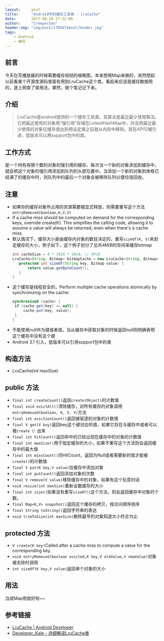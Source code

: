 ```yaml
---
layout:     post
title:      "Android中的缓存工具类 - LruCache"
date:       2017-08-20 17:32:00
author:     "CreeperSan"
header-img: "img/post/170507about/header.jpg"
tags:
    - Android
    - 缓存
---
```


## 前言
今天在写播放器的时候需要缓存视频的缩略图，本来想用Map来做的，突然想起以前看某个开源库源码里面有用到LruCache这个类，看起来应该是缓存数据用的，遂上网查了查用法，果然，做个笔记记下来。

## 介绍
> LruCache是android提供的一个缓存工具类，其算法是最近最少使用算法。它把最近使用的对象用“强引用”存储在LinkedHashMap中，并且把最近最少使用的对象在缓存值达到预设定值之前就从内存中移除。其在API12被引进，低版本可以用support包中的类。

## 工作方式
是一个持有有限个数的对象的强引用的缓存，每次当一个新的对象添加到缓存中，就会把这个对象的强引用添加到队列的头部位置中。当添加一个新的对象到体格已经满了的缓存中时，则队列中的最后一个对象会被移除队列以便垃圾回收。

## 注意
+ 如果你的缓存对象所占用的资源需要被显式释放，则需要重写这个方法`entryRemoved(boolean,K,V,V)`
+ If a cache miss should be computed on demand for the corresponding keys, override create(K). This simplifies the calling code, allowing it to assume a value will always be returned, even when there's a cache miss.
+ 默认情况下，缓存大小是由缓存内对象的数目决定的，重写` sizeOf(K, V) `来划定缓存的大小，例子如下，这个例子划分了总共4MiB的空间来缓存bitmap
	```JAVA
   int cacheSize = 4 * 1024 * 1024; // 4MiB
   LruCache<String, Bitmap> bitmapCache = new LruCache<String, Bitmap>(cacheSize) {
       protected int sizeOf(String key, Bitmap value) {
           return value.getByteCount();
       }
   }
    ```
+ 这个缓存是线程安全的，Perform multiple cache operations atomically by synchronizing on the cache:
	```JAVA
    synchronized (cache) {
     if (cache.get(key) == null) {
         cache.put(key, value);
     }
   }
    ```
+ 不能使用null作为键或者值，当从缓存中获取对象的时候返回null则明确表明这个缓存中没有这个键
+ Android 3.1 引入，低版本可以引用support包中的类

## 构造方法
+ LruCache(int maxSize)

## public 方法
+ `final int createCount()`返回`create(Object)`的计数值
+ `final void evictAll()`清除缓存，对所有缓存的对象调用` entryRemoved(boolean, K, V, V)`方法
+ `final int evictionCount()`返回被驱逐的对象的计数值
+ `final V get(V key)`返回key这个键对应的值，如果它存在与缓存中或者可以被`create（）`出来
+ `final int hitCount()`返回命中的已经出现在缓存中的对象的计数值
+ `final int maxSize()`用于指定缓存的大小，如果不重写这个方法则会返回缓存中的最大值
+ `final int missCount()`同HitCount，返回为Null或者需要新的值才能被`create()`的计数值
+ `final V put(K key,V value)`往缓存中添加对象
+ `final int putCount()`返回添加对象的次数
+ `final V remove(V value)`移除缓存中的对象，如果有这个玩意的话
+ `void resize(int maxSize)`重新设置缓存的大小
+ `final int size()`如果没有重写`sizeOf()`这个方法，则会返回缓存中对象的个数。
+ `final Map<K,V> snapshot()`返回这个缓存的拷贝，按访问顺序排序
+ `final String toString()`返回字符串的表达
+ `void trimToSize(int maxSize)`删除最早的对象知道大小符合为止

## protected 方法
+ `V create(K key)`Called after a cache miss to compute a value for the corresponding key.
+ `void entryRemoved(boolean evicted,K key,V oldValue,V newValue)`对象被去除时调用
+ `int sizeOf(K key,V value)`返回单个对象的大小

## 用法
当成Map用就好啦~~

## 参考链接
+ [LruCache | Android Developer](https://developer.android.google.cn/reference/android/util/LruCache.html)
+ [Developer_Kale - 详细解读LruCache类](http://www.cnblogs.com/tianzhijiexian/p/4248677.html)
